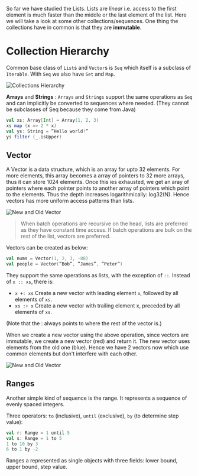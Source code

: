 So far we have studied the Lists. Lists are *linear* i.e. access to the first element is much faster than the middle or the last element of the list. Here we will take a look at some other collections/sequences. One thing the collections have in common is that they are **immutable**.

# Collection Hierarchy

Common base class of `List`s and `Vector`s is `Seq` which itself is a subclass of `Iterable`. With `Seq` we also have `Set` and `Map`.

![Collections Hierarchy](collections_hierarchy)

**Arrays** and **Strings** : `Arrays` and `Strings` support the same operations as `Seq` and can implicitly be converted to sequences where needed. (They cannot be subclasses of Seq because they come from Java)
```scala
val xs: Array[Int] = Array(1, 2, 3)
xs map (x => 2 * x)
val ys: String = ”Hello world!”
ys filter (_.isUpper)
```

## Vector

A Vector is a data structure, which is an array for upto 32 elements. For more elements, this array becomes a array of pointers to 32 more arrays, thus it can store 1024 elements. Once this ies exhausted, we get an aray of pointers where each pointer points to another array of pointers which point to the elements. Thus the depth increases logarithmically: log32(N). Hence vectors has more uniform access patterns than lists.

![New and Old Vector](vector)

> When batch operations are recursive on the head, lists are preferred as they have constant time access. If batch operations are bulk on the rest of the list, vectors are preferred.

Vectors can be created as below:
```scala
val nums = Vector(1, 2, 3, -88)
val people = Vector(”Bob”, ”James”, ”Peter”)
```
They support the same operations as lists, with the exception of `::`. Instead of `x :: xs`, there is:
* `x +: xs` Create a new vector with leading element `x`, followed by all elements of `xs`.
* `xs :+ x` Create a new vector with trailing element x, preceded by all elements of `xs`.

(Note that the : always points to where the rest of the vector is.)

When we create a new vector using the above operation, since vectors are immutable, we create a new vector (red) and return it. The new vector uses elements from the old one (blue). Hence we have 2 vectors now which use common elements but don't interfere with each other.

![New and Old Vector](new_and_old)

## Ranges

Another simple kind of sequence is the range. It represents a sequence of evenly spaced integers.

Three operators:
`to` (inclusive), `until` (exclusive), `by` (to determine step value):
```scala
val r: Range = 1 until 5
val s: Range = 1 to 5
1 to 10 by 3
6 to 1 by -2
```
Ranges a represented as single objects with three fields: lower bound, upper bound, step value.